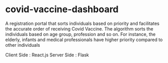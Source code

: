 # covid-vaccine-dashboard

A registration portal that sorts individuals based on priority and facilitates the accurate order of receiving Covid Vaccine.
The algorithm sorts the individuals based on age group, profession and so on. For instance, the elderly, infants and medical professionals have higher priority compared to other individuals

Client Side : React.js
Server Side : Flask 
